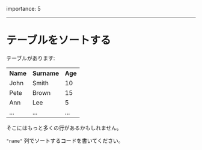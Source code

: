 importance: 5

---

# テーブルをソートする

テーブルがあります:

<table>
<tr>
  <th>Name</th>
  <th>Surname</th>
  <th>Age</th>
</tr>
<tr>
  <td>John</td>
  <td>Smith</td>
  <td>10</td>
</tr>
<tr>
  <td>Pete</td>
  <td>Brown</td>
  <td>15</td>
</tr>
<tr>
  <td>Ann</td>
  <td>Lee</td>
  <td>5</td>
</tr>
<tr>
  <td>...</td>
  <td>...</td>
  <td>...</td>
</tr>
</table>

そこにはもっと多くの行があるかもしれません。

`"name"` 列でソートするコードを書いてください。
